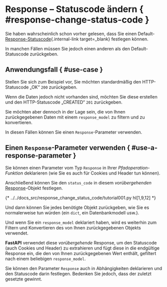 # Response – Statuscode ändern { #response-change-status-code }

Sie haben wahrscheinlich schon vorher gelesen, dass Sie einen Default-[Response-Statuscode](../tutorial/response-status-code.md){.internal-link target=_blank} festlegen können.

In manchen Fällen müssen Sie jedoch einen anderen als den Default-Statuscode zurückgeben.

## Anwendungsfall { #use-case }

Stellen Sie sich zum Beispiel vor, Sie möchten standardmäßig den HTTP-Statuscode „OK“ `200` zurückgeben.

Wenn die Daten jedoch nicht vorhanden sind, möchten Sie diese erstellen und den HTTP-Statuscode „CREATED“ `201` zurückgeben.

Sie möchten aber dennoch in der Lage sein, die von Ihnen zurückgegebenen Daten mit einem `response_model` zu filtern und zu konvertieren.

In diesen Fällen können Sie einen `Response`-Parameter verwenden.

## Einen `Response`-Parameter verwenden { #use-a-response-parameter }

Sie können einen Parameter vom Typ `Response` in Ihrer *Pfadoperation-Funktion* deklarieren (wie Sie es auch für Cookies und Header tun können).

Anschließend können Sie den `status_code` in diesem *vorübergehenden* <abbr title="Response – Antwort: Daten, die der Server zum anfragenden Client zurücksendet">Response</abbr>-Objekt festlegen.

{* ../../docs_src/response_change_status_code/tutorial001.py hl[1,9,12] *}

Und dann können Sie jedes benötigte Objekt zurückgeben, wie Sie es normalerweise tun würden (ein `dict`, ein Datenbankmodell usw.).

Und wenn Sie ein `response_model` deklariert haben, wird es weiterhin zum Filtern und Konvertieren des von Ihnen zurückgegebenen Objekts verwendet.

**FastAPI** verwendet diese *vorübergehende* Response, um den Statuscode (auch Cookies und Header) zu extrahieren und fügt diese in die endgültige Response ein, die den von Ihnen zurückgegebenen Wert enthält, gefiltert nach einem beliebigen `response_model`.

Sie können den Parameter `Response` auch in Abhängigkeiten deklarieren und den Statuscode darin festlegen. Bedenken Sie jedoch, dass der zuletzt gesetzte gewinnt.
